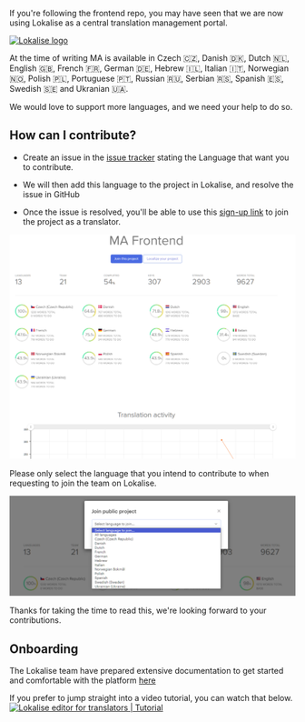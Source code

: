 If you're following the frontend repo, you may have seen that we are now using Lokalise as a central translation management portal.

[<img src="https://github.com/lokalise/i18n-ally/raw/screenshots/lokalise-logo.png?raw=true" alt="Lokalise logo" width="275px">](https://lokalise.com)

At the time of writing MA is available in Czech 🇨🇿, Danish 🇩🇰, Dutch 🇳🇱, English 🇬🇧, French 🇫🇷, German 🇩🇪, Hebrew 🇮🇱, Italian 🇮🇹, Norwegian 🇳🇴, Polish 🇵🇱, Portuguese 🇵🇹, Russian 🇷🇺, Serbian 🇷🇸, Spanish 🇪🇸, Swedish 🇸🇪 and Ukranian 🇺🇦.

We would love to support more languages, and we need your help to do so.

## How can I contribute?

- Create an issue in the [issue tracker](https://github.com/music-assistant/hass-music-assistant/issues) stating the Language that want you to contribute.

- We will then add this language to the project in Lokalise, and resolve the issue in GitHub

- Once the issue is resolved, you'll be able to use this [sign-up link](https://app.lokalise.com/public/321419046440c0f2bba414.05634832/) to join the project as a translator.

![image](../assets/screenshots/lokalise-stats.png)

Please only select the language that you intend to contribute to when requesting to join the team on Lokalise.

![image](../assets/screenshots/lokalise-select-language.png)

Thanks for taking the time to read this, we're looking forward to your contributions.

## Onboarding

The Lokalise team have prepared extensive documentation to get started and comfortable with the platform [here](https://docs.lokalise.com/en/articles/2967175-onboarding-guide-for-translators)

If you prefer to jump straight into a video tutorial, you can watch that below.
[![Lokalise editor for translators | Tutorial](https://img.youtube.com/vi/ZxhXvnkcLQ4/0.jpg)](https://www.youtube.com/watch?v=ZxhXvnkcLQ4)
